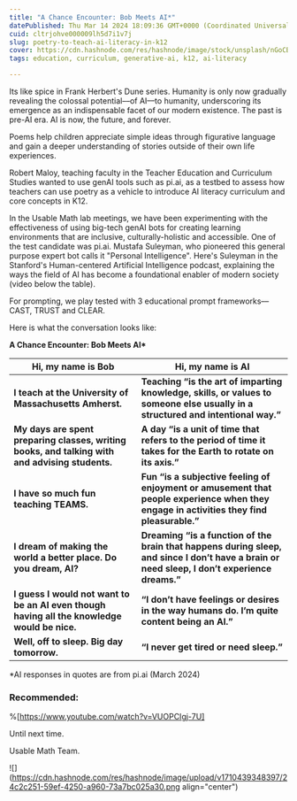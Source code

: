 ```yaml
---
title: "A Chance Encounter: Bob Meets AI*"
datePublished: Thu Mar 14 2024 18:09:36 GMT+0000 (Coordinated Universal Time)
cuid: cltrjohve000009lh5d7i1v7j
slug: poetry-to-teach-ai-literacy-in-k12
cover: https://cdn.hashnode.com/res/hashnode/image/stock/unsplash/nGoCBxiaRO0/upload/131d53ee13afb27e28cd9e0dbbab9c08.jpeg
tags: education, curriculum, generative-ai, k12, ai-literacy

---
```


Its like spice in Frank Herbert's Dune series. Humanity is only now gradually revealing the colossal potential––of AI––to humanity, underscoring its emergence as an indispensable facet of our modern existence. The past is pre-AI era. AI is now, the future, and forever.

Poems help children appreciate simple ideas through figurative language and gain a deeper understanding of stories outside of their own life experiences.

Robert Maloy, teaching faculty in the Teacher Education and Curriculum Studies wanted to use genAI tools such as pi.ai, as a testbed to assess how teachers can use poetry as a vehicle to introduce AI literacy curriculum and core concepts in K12.

In the Usable Math lab meetings, we have been experimenting with the effectiveness of using big-tech genAI bots for creating learning environments that are inclusive, culturally-holistic and accessible. One of the test candidate was pi.ai. Mustafa Suleyman, who pioneered this general purpose expert bot calls it "Personal Intelligence". Here's Suleyman in the Stanford's Human-centered Artificial Intelligence podcast, explaining the ways the field of AI has become a foundational enabler of modern society (video below the table).

For prompting, we play tested with 3 educational prompt frameworks––CAST, TRUST and CLEAR.

Here is what the conversation looks like:

**A Chance Encounter: Bob Meets AI\***

| **Hi, my name is Bob** | **Hi, my name is AI** |
| --- | --- |
| **I teach at the University of Massachusetts Amherst.** | **Teaching “is the art of imparting knowledge, skills, or values to someone else usually in a structured and intentional way.”** |
| **My days are spent preparing classes, writing books, and talking with and advising students.** | **A day “is a unit of time that refers to the period of time it takes for the Earth to rotate on its axis.”** |
| **I have so much fun teaching TEAMS.** | **Fun “is a subjective feeling of enjoyment or amusement that people experience when they engage in activities they find pleasurable.”** |
| **I dream of making the world a better place. Do you dream, AI?** | **Dreaming “is a function of the brain that happens during sleep, and since I don’t have a brain or need sleep, I don’t experience dreams.”** |
| **I guess I would not want to be an AI even though having all the knowledge would be nice.** | **“I don’t have feelings or desires in the way humans do. I’m quite content being an AI.”** |
| **Well, off to sleep. Big day tomorrow.** | **“I never get tired or need sleep.”** |

\*AI responses in quotes are from pi.ai (March 2024)

### Recommended:

%[https://www.youtube.com/watch?v=VUOPCIgj-7U] 

Until next time.

Usable Math Team.

![](https://cdn.hashnode.com/res/hashnode/image/upload/v1710439348397/24c2c251-59ef-4250-a960-73a7bc025a30.png align="center")
